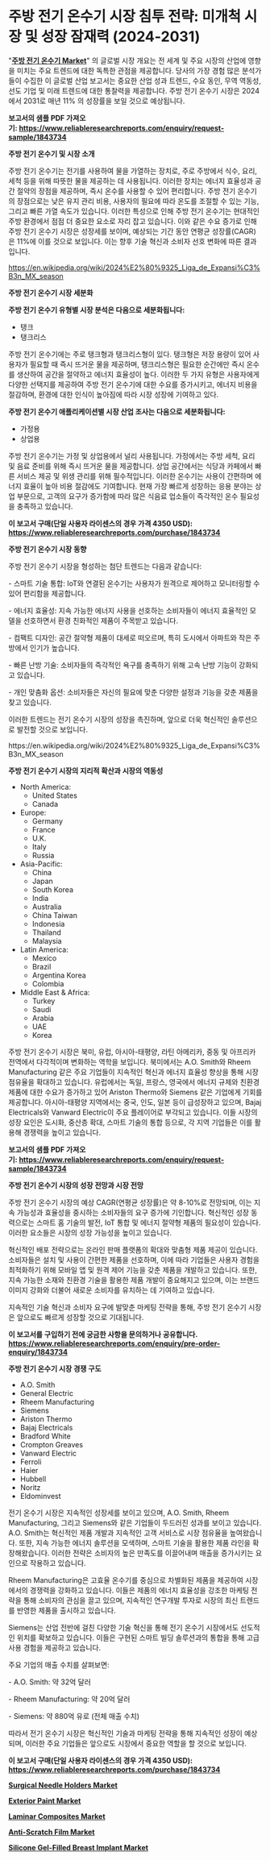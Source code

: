 <p><h1>주방 전기 온수기 시장 침투 전략: 미개척 시장 및 성장 잠재력 (2024-2031)</h1></p><p>"<strong><a href="https://www.reliableresearchreports.com/kitchen-electric-water-heater-r1843734?utm_campaign=105&utm_medium=7&utm_source=Github&utm_content=ia&utm_term=07112024&utm_id=kitchen-electric-water-heater">주방 전기 온수기 Market</a></strong>" 의 글로벌 시장 개요는 전 세계 및 주요 시장의 산업에 영향을 미치는 주요 트렌드에 대한 독특한 관점을 제공합니다. 당사의 가장 경험 많은 분석가들이 수집한 이 글로벌 산업 보고서는 중요한 산업 성과 트렌드, 수요 동인, 무역 역동성, 선도 기업 및 미래 트렌드에 대한 통찰력을 제공합니다. 주방 전기 온수기 시장은 2024에서 2031로 매년 11% 의 성장률을 보일 것으로 예상됩니다.</p>
<p><strong>보고서의 샘플 PDF 가져오기:&nbsp;<a href="https://www.reliableresearchreports.com/enquiry/request-sample/1843734?utm_campaign=105&utm_medium=7&utm_source=Github&utm_content=ia&utm_term=07112024&utm_id=kitchen-electric-water-heater">https://www.reliableresearchreports.com/enquiry/request-sample/1843734</a></strong></p>
<p><strong>주방 전기 온수기 및 시장 소개</strong></p>
<p><p>주방 전기 온수기는 전기를 사용하여 물을 가열하는 장치로, 주로 주방에서 식수, 요리, 세척 등을 위해 따뜻한 물을 제공하는 데 사용됩니다. 이러한 장치는 에너지 효율성과 공간 절약의 장점을 제공하며, 즉시 온수를 사용할 수 있어 편리합니다. 주방 전기 온수기의 장점으로는 낮은 유지 관리 비용, 사용자의 필요에 따라 온도를 조절할 수 있는 기능, 그리고 빠른 가열 속도가 있습니다. 이러한 특성으로 인해 주방 전기 온수기는 현대적인 주방 환경에서 점점 더 중요한 요소로 자리 잡고 있습니다. 이와 같은 수요 증가로 인해 주방 전기 온수기 시장은 성장세를 보이며, 예상되는 기간 동안 연평균 성장률(CAGR)은 11%에 이를 것으로 보입니다. 이는 향후 기술 혁신과 소비자 선호 변화에 따른 결과입니다.</p></p>
<p><a href="https://en.wikipedia.org/wiki/2024%E2%80%9325_Liga_de_Expansi%C3%B3n_MX_season?utm_campaign=105&utm_medium=7&utm_source=Github&utm_content=ia&utm_term=07112024&utm_id=kitchen-electric-water-heater">https://en.wikipedia.org/wiki/2024%E2%80%9325_Liga_de_Expansi%C3%B3n_MX_season</a></p>
<p><strong>주방 전기 온수기 시장 세분화</strong></p>
<p><strong>주방 전기 온수기 유형별 시장 분석은 다음으로 세분화됩니다:</strong></p>
<p><ul><li>탱크</li><li>탱크리스</li></ul></p>
<p><p>주방 전기 온수기에는 주로 탱크형과 탱크리스형이 있다. 탱크형은 저장 용량이 있어 사용자가 필요할 때 즉시 뜨거운 물을 제공하며, 탱크리스형은 필요한 순간에만 즉시 온수를 생산하여 공간을 절약하고 에너지 효율성이 높다. 이러한 두 가지 유형은 사용자에게 다양한 선택지를 제공하여 주방 전기 온수기에 대한 수요를 증가시키고, 에너지 비용을 절감하며, 환경에 대한 인식이 높아짐에 따라 시장 성장에 기여하고 있다.</p></p>
<p><strong>주방 전기 온수기 애플리케이션별 시장 산업 조사는 다음으로 세분화됩니다:</strong></p>
<p><ul><li>가정용</li><li>상업용</li></ul></p>
<p><p>주방 전기 온수기는 가정 및 상업용에서 널리 사용됩니다. 가정에서는 주방 세척, 요리 및 음료 준비를 위해 즉시 뜨거운 물을 제공합니다. 상업 공간에서는 식당과 카페에서 빠른 서비스 제공 및 위생 관리를 위해 필수적입니다. 이러한 온수기는 사용이 간편하며 에너지 효율이 높아 비용 절감에도 기여합니다. 현재 가장 빠르게 성장하는 응용 분야는 상업 부문으로, 고객의 요구가 증가함에 따라 많은 식음료 업소들이 즉각적인 온수 필요성을 충족하고 있습니다.</p></p>
<p><strong>이 보고서 구매(단일 사용자 라이센스의 경우 가격 4350 USD): <a href="https://www.reliableresearchreports.com/purchase/1843734?utm_campaign=105&utm_medium=7&utm_source=Github&utm_content=ia&utm_term=07112024&utm_id=kitchen-electric-water-heater">https://www.reliableresearchreports.com/purchase/1843734</a></strong></p>
<p><strong>주방 전기 온수기 시장 동향</strong></p>
<p><p>주방 전기 온수기 시장을 형성하는 첨단 트렌드는 다음과 같습니다:</p><p>- 스마트 기술 통합: IoT와 연결된 온수기는 사용자가 원격으로 제어하고 모니터링할 수 있어 편리함을 제공합니다.</p><p>- 에너지 효율성: 지속 가능한 에너지 사용을 선호하는 소비자들이 에너지 효율적인 모델을 선호하면서 환경 친화적인 제품이 주목받고 있습니다.</p><p>- 컴팩트 디자인: 공간 절약형 제품이 대세로 떠오르며, 특히 도시에서 아파트와 작은 주방에서 인기가 높습니다.</p><p>- 빠른 난방 기술: 소비자들의 즉각적인 욕구를 충족하기 위해 고속 난방 기능이 강화되고 있습니다.</p><p>- 개인 맞춤화 옵션: 소비자들은 자신의 필요에 맞춘 다양한 설정과 기능을 갖춘 제품을 찾고 있습니다.</p><p>이러한 트렌드는 전기 온수기 시장의 성장을 촉진하며, 앞으로 더욱 혁신적인 솔루션으로 발전할 것으로 보입니다.</p></p>
<p>https://en.wikipedia.org/wiki/2024%E2%80%9325_Liga_de_Expansi%C3%B3n_MX_season</p>
<p><strong>주방 전기 온수기 시장의 지리적 확산과 시장의 역동성</strong></p>
<p><ul>
    <li>
        North America:
        <ul>
            <li>United States</li>
            <li>Canada</li>
        </ul>
    </li>
    <li>
        Europe:
        <ul>
            <li>Germany</li>
            <li>France</li>
            <li>U.K.</li>
            <li>Italy</li>
            <li>Russia</li>
        </ul>
    </li>
    <li>
        Asia-Pacific:
        <ul>
            <li>China</li>
            <li>Japan</li>
            <li>South Korea</li>
            <li>India</li>
            <li>Australia</li>
            <li>China Taiwan</li>
            <li>Indonesia</li>
            <li>Thailand</li>
            <li>Malaysia</li>
        </ul>
    </li>
    <li>
        Latin America:
        <ul>
            <li>Mexico</li>
            <li>Brazil</li>
            <li>Argentina Korea</li>
            <li>Colombia</li>
        </ul>
    </li>
    <li>
        Middle East & Africa:
        <ul>
            <li>Turkey</li>
            <li>Saudi</li>
            <li>Arabia</li>
            <li>UAE</li>
            <li>Korea</li>
        </ul>
    </li>
    </ul></p>
<p><p>주방 전기 온수기 시장은 북미, 유럽, 아시아-태평양, 라틴 아메리카, 중동 및 아프리카 전역에서 다각적이며 변화하는 역학을 보입니다. 북미에서는 A.O. Smith와 Rheem Manufacturing 같은 주요 기업들이 지속적인 혁신과 에너지 효율성 향상을 통해 시장 점유율을 확대하고 있습니다. 유럽에서는 독일, 프랑스, 영국에서 에너지 규제와 친환경 제품에 대한 수요가 증가하고 있어 Ariston Thermo와 Siemens 같은 기업에게 기회를 제공합니다. 아시아-태평양 지역에서는 중국, 인도, 일본 등이 급성장하고 있으며, Bajaj Electricals와 Vanward Electric이 주요 플레이어로 부각되고 있습니다. 이들 시장의 성장 요인은 도시화, 중산층 확대, 스마트 기술의 통합 등으로, 각 지역 기업들은 이를 활용해 경쟁력을 높이고 있습니다.</p></p>
<p><strong>보고서의 샘플 PDF 가져오기:&nbsp;<a href="https://www.reliableresearchreports.com/enquiry/request-sample/1843734?utm_campaign=105&utm_medium=7&utm_source=Github&utm_content=ia&utm_term=07112024&utm_id=kitchen-electric-water-heater">https://www.reliableresearchreports.com/enquiry/request-sample/1843734</a></strong></p>
<p><strong>주방 전기 온수기 시장의 성장 전망과 시장 전망</strong></p>
<p><p>주방 전기 온수기 시장의 예상 CAGR(연평균 성장률)은 약 8-10%로 전망되며, 이는 지속 가능성과 효율성을 중시하는 소비자들의 요구 증가에 기인합니다. 혁신적인 성장 동력으로는 스마트 홈 기술의 발전, IoT 통합 및 에너지 절약형 제품의 필요성이 있습니다. 이러한 요소들은 시장의 성장 가능성을 높이고 있습니다.</p><p>혁신적인 배포 전략으로는 온라인 판매 플랫폼의 확대와 맞춤형 제품 제공이 있습니다. 소비자들은 설치 및 사용이 간편한 제품을 선호하며, 이에 따라 기업들은 사용자 경험을 최적화하기 위해 모바일 앱 및 원격 제어 기능을 갖춘 제품을 개발하고 있습니다. 또한, 지속 가능한 소재와 친환경 기술을 활용한 제품 개발이 중요해지고 있으며, 이는 브랜드 이미지 강화와 더불어 새로운 소비자를 유치하는 데 기여하고 있습니다.</p><p>지속적인 기술 혁신과 소비자 요구에 발맞춘 마케팅 전략을 통해, 주방 전기 온수기 시장은 앞으로도 빠르게 성장할 것으로 기대됩니다.</p></p>
<p><strong>이 보고서를 구입하기 전에 궁금한 사항을 문의하거나 공유합니다. <a href="https://www.reliableresearchreports.com/enquiry/pre-order-enquiry/1843734?utm_campaign=105&utm_medium=7&utm_source=Github&utm_content=ia&utm_term=07112024&utm_id=kitchen-electric-water-heater">https://www.reliableresearchreports.com/enquiry/pre-order-enquiry/1843734</a></strong></p>
<p><strong>주방 전기 온수기 시장 경쟁 구도</strong></p>
<p><ul><li>A.O. Smith</li><li>General Electric</li><li>Rheem Manufacturing</li><li>Siemens</li><li>Ariston Thermo</li><li>Bajaj Electricals</li><li>Bradford White</li><li>Crompton Greaves</li><li>Vanward Electric</li><li>Ferroli</li><li>Haier</li><li>Hubbell</li><li>Noritz</li><li>Eldominvest</li></ul></p>
<p><p>전기 온수기 시장은 지속적인 성장세를 보이고 있으며, A.O. Smith, Rheem Manufacturing, 그리고 Siemens와 같은 기업들이 두드러진 성과를 보이고 있습니다. A.O. Smith는 혁신적인 제품 개발과 지속적인 고객 서비스로 시장 점유율을 높여왔습니다. 또한, 지속 가능한 에너지 솔루션을 모색하며, 스마트 기술을 활용한 제품 라인을 확장해왔습니다. 이러한 전략은 소비자의 높은 만족도를 이끌어내며 매출을 증가시키는 요인으로 작용하고 있습니다.</p><p>Rheem Manufacturing은 고효율 온수기를 중심으로 차별화된 제품을 제공하여 시장에서의 경쟁력을 강화하고 있습니다. 이들은 제품의 에너지 효율성을 강조한 마케팅 전략을 통해 소비자의 관심을 끌고 있으며, 지속적인 연구개발 투자로 시장의 최신 트렌드를 반영한 제품을 출시하고 있습니다. </p><p>Siemens는 산업 전반에 걸친 다양한 기술 혁신을 통해 전기 온수기 시장에서도 선도적인 위치를 확보하고 있습니다. 이들은 구현된 스마트 빌딩 솔루션과의 통합을 통해 고급 사용 경험을 제공하고 있습니다.</p><p>주요 기업의 매출 수치를 살펴보면:</p><p>- A.O. Smith: 약 32억 달러</p><p>- Rheem Manufacturing: 약 20억 달러</p><p>- Siemens: 약 880억 유로 (전체 매출 수치)</p><p>따라서 전기 온수기 시장은 혁신적인 기술과 마케팅 전략을 통해 지속적인 성장이 예상되며, 이러한 주요 기업들은 앞으로도 시장에서 중요한 역할을 할 것으로 보입니다.</p></p>
<p><strong>이 보고서 구매(단일 사용자 라이센스의 경우 가격 4350 USD): <a href="https://www.reliableresearchreports.com/purchase/1843734?utm_campaign=105&utm_medium=7&utm_source=Github&utm_content=ia&utm_term=07112024&utm_id=kitchen-electric-water-heater">https://www.reliableresearchreports.com/purchase/1843734</a></strong></p>
<p><strong><p><a href="https://issuu.com/reportprime-2/docs/surgical-needle-holders-market-size_abf4d5037c4622?utm_campaign=105&utm_medium=7&utm_source=Github&utm_content=ia&utm_term=07112024&utm_id=kitchen-electric-water-heater">Surgical Needle Holders Market</a></p><p><a href="https://github.com/KejsiLoshi121/Market-Research-Report-List-1/blob/main/exterior-paint-market.md?utm_campaign=105&utm_medium=7&utm_source=Github&utm_content=ia&utm_term=07112024&utm_id=kitchen-electric-water-heater">Exterior Paint Market</a></p><p><a href="https://github.com/delorasywf/Market-Research-Report-List-1/blob/main/laminar-composites-market.md?utm_campaign=105&utm_medium=7&utm_source=Github&utm_content=ia&utm_term=07112024&utm_id=kitchen-electric-water-heater">Laminar Composites Market</a></p><p><a href="https://www.linkedin.com/pulse/evolution-anti-scratch-film-market-key-shifts-from-2024-2031-a1lxe?utm_campaign=105&utm_medium=7&utm_source=Github&utm_content=ia&utm_term=07112024&utm_id=kitchen-electric-water-heater">Anti-Scratch Film Market</a></p><p><a href="https://www.linkedin.com/pulse/silicone-gel-filled-breast-implant-ecosystem-mapping-innovation-qf4ze?utm_campaign=105&utm_medium=7&utm_source=Github&utm_content=ia&utm_term=07112024&utm_id=kitchen-electric-water-heater">Silicone Gel-Filled Breast Implant Market</a></p></strong></p>
<p></p>